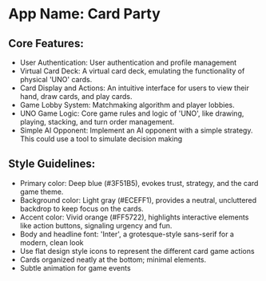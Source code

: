 # **App Name**: Card Party

## Core Features:

- User Authentication: User authentication and profile management
- Virtual Card Deck: A virtual card deck, emulating the functionality of physical 'UNO' cards.
- Card Display and Actions: An intuitive interface for users to view their hand, draw cards, and play cards.
- Game Lobby System: Matchmaking algorithm and player lobbies.
- UNO Game Logic: Core game rules and logic of 'UNO', like drawing, playing, stacking, and turn order management.
- Simple AI Opponent: Implement an AI opponent with a simple strategy. This could use a tool to simulate decision making

## Style Guidelines:

- Primary color: Deep blue (#3F51B5), evokes trust, strategy, and the card game theme.
- Background color: Light gray (#ECEFF1), provides a neutral, uncluttered backdrop to keep focus on the cards.
- Accent color: Vivid orange (#FF5722), highlights interactive elements like action buttons, signaling urgency and fun.
- Body and headline font: 'Inter', a grotesque-style sans-serif for a modern, clean look
- Use flat design style icons to represent the different card game actions
- Cards organized neatly at the bottom; minimal elements.
- Subtle animation for game events